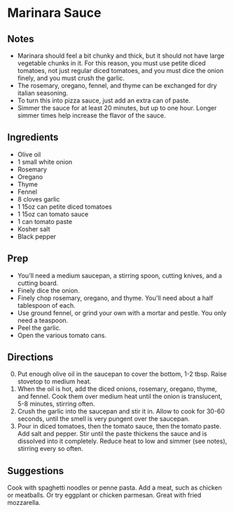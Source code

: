 # Marinara Sauce

## Notes

* Marinara should feel a bit chunky and thick, but it should not have large vegetable
  chunks in it. For this reason, you must use petite diced tomatoes, not just regular
  diced tomatoes, and you must dice the onion finely, and you must crush the garlic.
* The rosemary, oregano, fennel, and thyme can be exchanged for dry italian seasoning.
* To turn this into pizza sauce, just add an extra can of paste.
* Simmer the sauce for at least 20 minutes, but up to one hour. Longer simmer times help
  increase the flavor of the sauce.

## Ingredients

* Olive oil
* 1 small white onion
* Rosemary
* Oregano
* Thyme
* Fennel
* 8 cloves garlic
* 1 15oz can petite diced tomatoes
* 1 15oz can tomato sauce
* 1 can tomato paste
* Kosher salt
* Black pepper

## Prep

* You'll need a medium saucepan, a stirring spoon, cutting knives, and a cutting board.
* Finely dice the onion.
* Finely chop rosemary, oregano, and thyme. You'll need about a half tablespoon of each.
* Use ground fennel, or grind your own with a mortar and pestle. You only need a teaspoon.
* Peel the garlic.
* Open the various tomato cans.

## Directions

0. Put enough olive oil in the saucepan to cover the bottom, 1-2 tbsp. Raise stovetop
   to medium heat.
0. When the oil is hot, add the diced onions, rosemary, oregano, thyme, and fennel. Cook
   them over medium heat until the onion is translucent, 5-8 minutes, stirring often.
0. Crush the garlic into the saucepan and stir it in. Allow to cook for 30-60 seconds,
   until the smell is very pungent over the saucepan.
0. Pour in diced tomatoes, then the tomato sauce, then the tomato paste. Add salt and pepper.
   Stir until the paste thickens the sauce and is dissolved into it completely. Reduce
   heat to low and simmer (see notes), stirring every so often.

## Suggestions

Cook with spaghetti noodles or penne pasta. Add a meat, such as chicken or meatballs. Or
try eggplant or chicken parmesan. Great with fried mozzarella.

